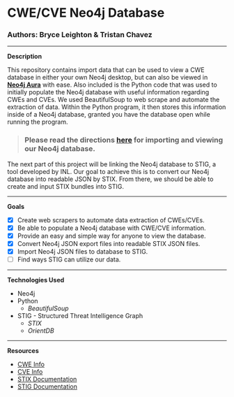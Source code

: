 # CWE/CVE Neo4j Database
### Authors: Bryce Leighton & Tristan Chavez

---

**Description**

This repository contains import data that can be used to view a CWE database in either your own Neo4j desktop, but can also be viewed in [**Neo4j Aura**](https://neo4j.com/cloud/aura/) with ease. Also included is the Python code that was used to initially populate the Neo4j database with useful information regarding CWEs and CVEs. We used BeautifulSoup to web scrape and automate the extraction of data. Within the Python program, it then stores this information inside of a Neo4j database, granted you have the database open while running the program.

>###  Please read the directions [**here**](https://github.com/brycecoder37/CWE-Database/blob/main/View-Instructions.md) for importing and viewing our Neo4j database.

The next part of this project will be linking the Neo4j database to STIG, a tool developed by INL. Our goal to achieve this is to convert our Neo4j database into readable JSON  by STIX. From there, we should be able to create and input STIX bundles into STIG.

---

**Goals**
- [x] Create web scrapers to automate data extraction of CWEs/CVEs.
- [x] Be able to populate a Neo4j database with CWE/CVE information.
- [x] Provide an easy and simple way for anyone to view the database.
- [x] Convert Neo4j JSON export files into readable STIX JSON files.
- [x] Import Neo4j JSON files to database to STIG.
- [ ] Find ways STIG can utilize our data.

---

**Technologies Used**
- Neo4j
- Python
  - *BeautifulSoup*
- STIG - Structured Threat Intelligence Graph
  - *STIX*
  - *OrientDB*

---

**Resources**
- [CWE Info](https://cwe.mitre.org/)
- [CVE Info](https://nvd.nist.gov/)
- [STIX Documentation](https://oasis-open.github.io/cti-documentation/)
- [STIG Documentation](https://github.com/idaholab/STIG)

